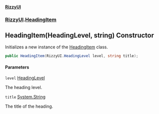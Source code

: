 #### [RizzyUI](index 'index')
### [RizzyUI](RizzyUI 'RizzyUI').[HeadingItem](RizzyUI.HeadingItem 'RizzyUI.HeadingItem')

## HeadingItem(HeadingLevel, string) Constructor

Initializes a new instance of the [HeadingItem](RizzyUI.HeadingItem 'RizzyUI.HeadingItem') class.

```csharp
public HeadingItem(RizzyUI.HeadingLevel level, string title);
```
#### Parameters

<a name='RizzyUI.HeadingItem.HeadingItem(RizzyUI.HeadingLevel,string).level'></a>

`level` [HeadingLevel](RizzyUI.HeadingLevel 'RizzyUI.HeadingLevel')

The heading level.

<a name='RizzyUI.HeadingItem.HeadingItem(RizzyUI.HeadingLevel,string).title'></a>

`title` [System.String](https://docs.microsoft.com/en-us/dotnet/api/System.String 'System.String')

The title of the heading.